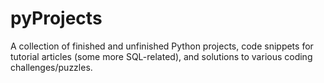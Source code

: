 # pyProjects

A collection of finished and unfinished Python projects, code snippets for tutorial articles (some more SQL-related), and solutions to various coding challenges/puzzles.
